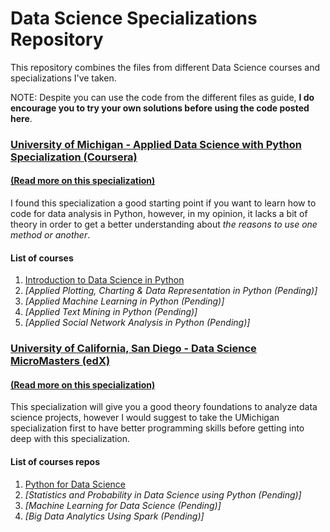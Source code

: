 # Data Science Specializations Repository
This repository combines the files from different Data Science courses and specializations I've taken.

NOTE: Despite you can use the code from the different files as guide, **I do encourage you to try your own solutions before using the code posted here**.


### [University of Michigan - Applied Data Science with Python Specialization (Coursera)](/U_Michigan_Applied_Data_Science_with_Python_-_Coursera)
#### [(Read more on this specialization)](https://www.coursera.org/specializations/data-science-python)

I found this specialization a good starting point if you want to learn how to code for data analysis in Python, however, in my opinion, it lacks a bit of theory in order to get a better understanding about *the reasons to use one method or another*.

#### List of courses
1. [Introduction to Data Science in Python](/U_Michigan_Applied_Data_Science_with_Python_-_Coursera/Course_1_Introduction_to_Data_Science_Python)
2. *[Applied Plotting, Charting & Data Representation in Python (Pending)]*
3. *[Applied Machine Learning in Python (Pending)]*
4. *[Applied Text Mining in Python (Pending)]*
5. *[Applied Social Network Analysis in Python (Pending)]*


### [University of California, San Diego - Data Science MicroMasters (edX)](/UC_San_Diego_Data_Science_Micromaster_-_edX)
#### [(Read more on this specialization)](https://www.edx.org/micromasters/data-science)

This specialization will give you a good theory foundations to analyze data science projects, however I would suggest to take the UMichigan specialization first to have better programming skills before getting into deep with this specialization.

#### List of courses repos
1. [Python for Data Science](UC_San_Diego_Data_Science_Micromaster_-_edX/Course_01_Python_for_Data_Science)
2. *[Statistics and Probability in Data Science using Python (Pending)]*
3. *[Machine Learning for Data Science (Pending)]*
4. *[Big Data Analytics Using Spark (Pending)]*